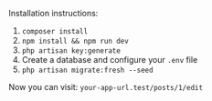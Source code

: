 Installation instructions:

1. ``composer install``
2. ``npm install && npm run dev``
3. ``php artisan key:generate``
4. Create a database and configure your ``.env`` file
5. ``php artisan migrate:fresh --seed``

Now you can visit: ``your-app-url.test/posts/1/edit``